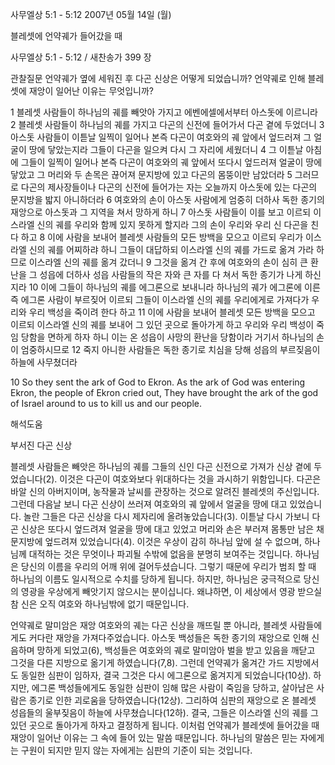 사무엘상 5:1 - 5:12 
2007년 05월 14일 (월)

블레셋에 언약궤가 들어갔을 때



사무엘상 5:1 - 5:12 / 새찬송가 399 장


관찰질문
언약궤가 옆에 세워진 후 다곤 신상은 어떻게 되었습니까? 
언약궤로 인해 블레셋에 재앙이 일어난 이유는 무엇입니까? 

1 블레셋 사람들이 하나님의 궤를 빼앗아 가지고 에벤에셀에서부터 아스돗에 이르니라 2 블레셋 사람들이 하나님의 궤를 가지고 다곤의 신전에 들어가서 다곤 곁에 두었더니 3 아스돗 사람들이 이튿날 일찍이 일어나 본즉 다곤이 여호와의 궤 앞에서 엎드러져 그 얼굴이 땅에 닿았는지라 그들이 다곤을 일으켜 다시 그 자리에 세웠더니 4 그 이튿날 아침에 그들이 일찍이 일어나 본즉 다곤이 여호와의 궤 앞에서 또다시 엎드러져 얼굴이 땅에 닿았고 그 머리와 두 손목은 끊어져 문지방에 있고 다곤의 몸뚱이만 남았더라 5 그러므로 다곤의 제사장들이나 다곤의 신전에 들어가는 자는 오늘까지 아스돗에 있는 다곤의 문지방을 밟지 아니하더라 6 여호와의 손이 아스돗 사람에게 엄중히 더하사 독한 종기의 재앙으로 아스돗과 그 지역을 쳐서 망하게 하니 7 아스돗 사람들이 이를 보고 이르되 이스라엘 신의 궤를 우리와 함께 있지 못하게 할지라 그의 손이 우리와 우리 신 다곤을 친다 하고 8 이에 사람을 보내어 블레셋 사람들의 모든 방백을 모으고 이르되 우리가 이스라엘 신의 궤를 어찌하랴 하니 그들이 대답하되 이스라엘 신의 궤를 가드로 옮겨 가라 하므로 이스라엘 신의 궤를 옮겨 갔더니 9 그것을 옮겨 간 후에 여호와의 손이 심히 큰 환난을 그 성읍에 더하사 성읍 사람들의 작은 자와 큰 자를 다 쳐서 독한 종기가 나게 하신지라 10 이에 그들이 하나님의 궤를 에그론으로 보내니라 하나님의 궤가 에그론에 이른즉 에그론 사람이 부르짖어 이르되 그들이 이스라엘 신의 궤를 우리에게로 가져다가 우리와 우리 백성을 죽이려 한다 하고 11 이에 사람을 보내어 블레셋 모든 방백을 모으고 이르되 이스라엘 신의 궤를 보내어 그 있던 곳으로 돌아가게 하고 우리와 우리 백성이 죽임 당함을 면하게 하자 하니 이는 온 성읍이 사망의 환난을 당함이라 거기서 하나님의 손이 엄중하시므로 12 죽지 아니한 사람들은 독한 종기로 치심을 당해 성읍의 부르짖음이 하늘에 사무쳤더라 

10 So they sent the ark of God to Ekron. As the ark of God was entering Ekron, the people of Ekron cried out, They have brought the ark of the god of Israel around to us to kill us and our people.

해석도움





부서진 다곤 신상  

블레셋 사람들은 빼앗은 하나님의 궤를 그들의 신인 다곤 신전으로 가져가 신상 곁에 두었습니다(2). 이것은 다곤이 여호와보다 위대하다는 것을 과시하기 위함입니다. 다곤은 바알 신의 아버지이며, 농작물과 날씨를 관장하는 것으로 알려진 블레셋의 주신입니다. 그런데 다음날 보니 다곤 신상이 쓰러져 여호와의 궤 앞에서 얼굴을 땅에 대고 있었습니다. 놀란 그들은 다곤 신상을 다시 제자리에 올려놓았습니다(3). 이튿날 다시 가보니 다곤 신상은 또다시 엎드려져 얼굴을 땅에 대고 있었고 머리와 손은 부러져 몸통만 남은 채 문지방에 엎드려져 있었습니다(4). 이것은 우상이 감히 하나님 앞에 설 수 없으며, 하나님께 대적하는 것은 무엇이나 파괴될 수밖에 없음을 분명히 보여주는 것입니다. 하나님은 당신의 이름을 우리의 어깨 위에 걸어두셨습니다. 그렇기 때문에 우리가 범죄 할 때 하나님의 이름도 일시적으로 수치를 당하게 됩니다. 하지만, 하나님은 궁극적으로 당신의 영광을 우상에게 빼앗기지 않으시는 분이십니다. 왜냐하면, 이 세상에서 영광 받으실 참 신은 오직 여호와 하나님밖에 없기 때문입니다.   

언약궤로 말미암은 재앙  여호와의 궤는 다곤 신상을 깨뜨릴 뿐 아니라, 블레셋 사람들에게도 커다란 재앙을 가져다주었습니다. 아스돗 백성들은 독한 종기의 재앙으로 인해 신음하며 망하게 되었고(6), 백성들은 여호와의 궤로 말미암아 벌을 받고 있음을 깨닫고 그것을 다른 지방으로 옮기게 하였습니다(7,8). 그런데 언약궤가 옮겨간 가드 지방에서도 동일한 심판이 임하자, 결국 그것은 다시 에그론으로 옮겨지게 되었습니다(10상). 하지만, 에그론 백성들에게도 동일한 심판이 임해 많은 사람이 죽임을 당하고, 살아남은 사람은 종기로 인한 괴로움을 당하였습니다(12상). 그리하여 심판의 재앙으로 온 블레셋 성읍들의 울부짖음이 하늘에 사무쳤습니다(12하). 결국, 그들은 이스라엘 신의 궤를 그 있던 곳으로 돌아가게 하자고 결정하게 됩니다. 이처럼 언약궤가 블레셋에 들어갔을 때 재앙이 일어난 이유는 그 속에 들어 있는 말씀 때문입니다. 하나님의 말씀은 믿는 자에게는 구원이 되지만 믿지 않는 자에게는 심판의 기준이 되는 것입니다.